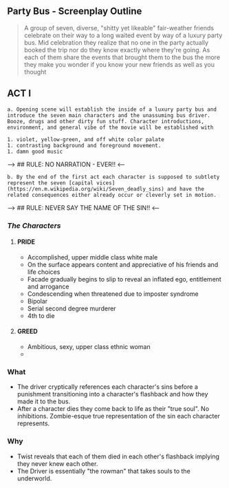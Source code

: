 ## Party Bus - Screenplay Outline
> A group of seven, diverse, "shitty yet likeable" fair-weather friends 
> celebrate on their way to a long waited event by way of a luxury party bus. 
> Mid celebration they realize that no one in the party actually booked the trip nor do they know 
> exactly where they're going. As each of them share the events that brought them to the bus the 
> more they make you wonder if you know your new friends as well as you thought 
>

## ACT I 
    
    a. Opening scene will establish the inside of a luxury party bus and introduce the seven main characters and the unassuming bus driver. Booze, drugs and other dirty fun stuff. Character introductions, environment, and general vibe of the movie will be established with 
    
    1. violet, yellow-green, and off white color palate
    1. contrasting background and foreground movement.
    1. damn good music

 --> ## RULE: NO NARRATION - EVER!! <--



    b. By the end of the first act each character is supposed to subtlety represent the seven [capital vices](https://en.m.wikipedia.org/wiki/Seven_deadly_sins) and have the related consequences either already occur or cleverly set in motion.

--> ## RULE: NEVER SAY THE NAME OF THE SIN!! <--

### *The Characters*

1. #### PRIDE
    - Accomplished, upper middle class white male
    - On the surface appears content and appreciative of his friends and life choices 
    - Facade gradually begins to slip to reveal an inflated ego, entitlement and arrogance 
    - Condescending when threatened due to imposter syndrome 
    - Bipolar
    - Serial second degree murderer
    - 4th to die

1. #### GREED
    - Ambitious, sexy, upper class ethnic woman
    - 
 

### What

- The driver cryptically references each character's sins before a punishment transitioning into a character's flashback and how they made it to the bus. 
- After a character dies they come back to life as their "true soul". No inhibitions. Zombie-esque true representation of the sin each character represents.


### Why

- Twist reveals that each of them died in each other's flashback implying they never knew each other.
- The Driver is essentially "the rowman" that takes souls to the underworld. 

